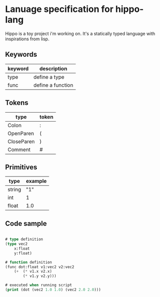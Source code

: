 Lanuage specification for hippo-lang
====================================
Hippo is a toy project i'm working on. It's a statically typed language with inspirations from lisp.

Keywords
--------
| keyword       | description                      |
| ------------- | -------------------------------- |
| type      	  | define a type                  |
| func      	  | define a function              |

Tokens
------
| type         	| token     		       		   |
| ------------- | -------------------------------- |
| Colon    		| :                                |
| OpenParen     | (                                |
| CloseParen    | )                                |
| Comment       | #                                |

Primitives
----------
| type       	| example		       		 	   |
| ------------- | -------------------------------- |
| string      	| "1"            		           |
| int      	   	| 1 							   |
| float       	| 1.0 						       |

Code sample
-----------
```lisp

# type definition
(type vec2
	x:float
	y:float)

# function definition
(func dot:float v1:vec2 v2:vec2
	(+ 	(* v1.x v2.x)
		(* v1.y v2.y)))

# executed when running script
(print (dot (vec2 1.0 1.0) (vec2 2.0 2.0)))

```
